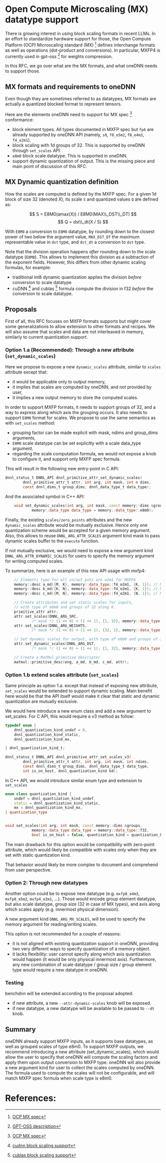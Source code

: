 # Open Compute Microscaling (MX) datatype support

There is growing interest in using block scaling formats in recent
LLMs. In an effort to standardize hardware support for those, the Open
Compute Platform (OCP) Microscaling standard (MX) [^1] defines
interchange formats as well as operations (dot-product and
conversions).  In particular, MXFP4 is currently used in gpt-oss [^2]
for weights compression.

In this RFC, we go over what are the MX formats, and what oneDNN needs
to support those.

## MX formats and requirements to oneDNN

Even though they are sometimes referred to as datatypes, MX formats
are actually a quantized blocked format to represent tensors.

Here are the elements oneDNN need to support for MX spec [^1] conformance:
- block element types. All types documented in MXFP spec but `fp6` are
  already supported by oneDNN API (namely, `s8`, `f8_e5m2`, `f8_e4m3`,
  `f4_e2m1`).
- block scaling with 1d groups of 32. This is supported by oneDNN
  through `set_scales` API.
- `e8m0` block scale datatype. This is supported in oneDNN.
- support dynamic quantization of output. This is the missing piece
  and main point of discussion of this RFC.

## MX Dynamic quantization definition

How the scales are computed is defined by the MXFP spec. For a given
1d block of size 32 (denoted $`X`$), its scale `S` and quantized values `Q`
are defined as:

$$ S = E8M0(amax(X)) / E8M0(MAX\\_DST\\_DT) $$
$$ Q = dst\\_dt(X / S) $$

With `E8M0` a conversion to `E8M0` datatype, by rounding down to the
closest power of two below the argument value, `MAX_DST_DT` the
maximum representable value in `dst` type, and `dst_dt` a conversion
to `dst` type.

Note that the division operation happens _after_ rounding down to the
scale datatype (`E8M0`). This allows to implement this division as a
subtraction of the exponent fields. However, this differs from other
dynamic scaling formulas, for example:
- traditional int8 dynamic quantization applies the division _before_
  conversion to scale datatype
- cuDNN [^3] and cublas [^4] formula compute the division in f32
  _before_ the conversion to scale datatype.

## Proposals

First of all, this RFC focuses on MXFP formats supports but might
cover some generalizations to allow extension to other formats and
recipes.  We will also assume that scales and data are not interleaved
in memory, similarly to current quantization support.

### Option 1.a (Recommended): Through a new attribute (`set_dynamic_scales`)

Here we propose to expose a new `dynamic_scales` attribute, similar to
`scales` attribute except that:
- it would be applicable only to output memory,
- it implies that scales are computed by oneDNN, and not provided by user,
- it implies a new output memory to store the computed scales.

In order to support MXFP formats, it needs to support groups of 32,
and a way to express along which axis the grouping occurs. It also
needs to support `E8M0` format for scales. We propose to use the same
semantics as with `set_scales` method:
- grouping factor can be made explicit with mask, ndims and group_dims
  arguments,
- `E8M0` scale datatype can be set explicitly with a scale data_type
  argument.
- regarding the scale computation formula, we would not expose a knob
  to configure it, and support only MXFP spec formula.

This will result in the following new entry-point in C API:
```C
dnnl_status_t DNNL_API dnnl_primitive_attr_set_dynamic_scales(
        dnnl_primitive_attr_t attr, int arg, int mask, int n dims,
        const dnnl_dims_t group_dims, dnnl_data_type_t data_type);
```

And the associated symbol in C++ API:
```c++
    void set_dynamic_scales(int arg, int mask, const memory::dims &groups,
            memory::data_type data_type = memory::data_type::e8m0);
```

Finally, the existing `scales/zero_points` attributes and the new
`dynamic_scales` attribute would be mutually exclusive. Hence only one
quantization scheme would be accepted for a given memory argument.
Also, this allows to reuse `DNNL_ARG_ATTR_SCALES` argument kind mask
to pass dynamic scales buffer to the `execute` function.

If not mutually exclusive, we would need to expose a new argument kind
`DNNL_ARG_ATTR_DYNAMIC_SCALES` for users to specify the memory
argument for writing computed scales.

To summarize, here is an example of this new API usage with mxfp4:
``` C++
    // Elements type for all in/out puts are e2m1 for MXFP4
    memory::desc a_md({M, K}, memory::data_type::f4_e2m1, {K, 1}); // M x K layout
    memory::desc b_md({K, N}, memory::data_type::f4_e2m1, {K, 1}); // N x K layout
    memory::desc c_md({M, N}, memory::data_type::f4_e2m1, {N, 1}); // M x N layout

    // Create attributes and set static scales for inputs, 
    // with type of e8m0 and groups of 32 along K. 
    primitive_attr attr;
    attr.set_scales(DNNL_ARG_SRC,
            /* mask */ (1 << 0) + (1 << 1), {1, 32}, memory::data_type::e8m0);
    attr.set_scales(DNNL_ARG_WEIGHTS,
            /* mask */ (1 << 0) + (1 << 1), {32, 1}, memory::data_type::e8m0);

    // Set dynamic scales for output, with type of e8m0 and groups of 32 along K.
    attr.set_dynamic_scales(DNNL_ARG_DST,
            /* mask */ (1 << 0) + (1 << 1), {1, 32}, memory::data_type::e8m0);

    // Create a MatMul primitive descriptor
    matmul::primitive_desc(eng, a_md, b_md, c_md, attr);
```

### Option 1.b extend scales attribute (`set_scales`)

Same principle as option 1.a. except that instead of exposing new
attribute, `set_scales` would be extended to support dynamic
scaling. Main benefit here would be that the API itself would make it
clear that static and dynamic quantization are mutually exclusive.

We would here introduce a new enum class and add a new argument to set_scales.
For C API, this would require a v3 method as follow:

```C
typedef enum {
    dnnl_quantization_kind_undef = 0,
    dnnl_quantization_kind_static,
    dnnl_quantization_kind_mx,

} dnnl_quantization_kind_t;

dnnl_status_t DNNL_API dnnl_primitive_attr_set_scales_v3(
        dnnl_primitive_attr_t attr, int arg, int mask, int ndims,
        const dnnl_dims_t group_dims, dnnl_data_type_t data_type,
        int is_on_host, dnnl_quantization_kind kd);
```

In C++ API, we would introduce similar enum type and extension to `set_scales`

```C++
enum class quantization_kind {
    undef = dnnl_quantization_kind_undef,
    static = dnnl_quantization_kind_static,
    mx = dnnl_quantization_kind_mx,
} quantization_type


void set_scales(int arg, int mask, const memory::dims &groups,
            memory::data_type data_type = memory::data_type::f32,
            bool is_on_host = false, quantization_kind = quantization_kind::static);
```

The main drawback for this option would be compatibility with
zero-point attribute, which would likely be compatible with scales
only when they are set with static quantization kind.

That behavior would likely be more complex to document and comprehend
from user perspective.

### Option 2: Through new datatypes 

Another option could be to expose new datatype (e.g. `mxfp8_e4m3`,
`mxfp8_e5m2`, `mxfp4_e2m1`, ...). Those would encode group element
datatype, but also scale datatype, group size (32 in case of MX
types), and axis along which scales apply (e.g. innermost physical
dimension).

A new argument kind `DNNL_ARG_MX_SCALES`, will be used to
specify the memory argument for reading/writing scales.

This option is not recommended for a couple of reasons:
- it is not aligned with existing quantization support in oneDNN,
  providing two very different ways to specify quantization of a
  memory object.
- it lacks flexibility: user cannot specify along which axis
  quantization would happen (it would be only physical innermost
  axis). Furthermore, any new combination of scale datatype / group
  size / group element type would require a new datatype in oneDNN.

### Testing

benchdnn will be extended according to the proposal adopted:
- if new attribute, a new `--attr-dynamic-scales` knob will be
  exposed.
- if new datatype, a new datatype will be available to be passed to
  `--dt` knob.

## Summary

oneDNN already support MXFP inputs, as it supports base datatypes, as
well as grouped scales of type e8m0. To support MXFP outputs, we
recommend introducing a new attribute (set_dynamic_scales), which
would allow the user to specify that oneDNN will compute the scaling
factors and apply them upon output conversion to MXFP type. oneDNN
will also provide a new argument kind for user to collect the scales
computed by oneDNN. The formula used to compute the scales will not be
configurable, and will match MXFP spec formula when scale type is
e8m0.

# References:


[^1]: [OCP MX spec](https://www.opencompute.org/documents/ocp-microscaling-formats-mx-v1-0-spec-final-pdf)
[^2]: [GPT-OSS description](https://huggingface.co/openai/gpt-oss-20b)
[^3]: [cudnn block scaling support](https://docs.nvidia.com/deeplearning/cudnn/frontend/latest/operations/BlockScaling.html#block-scale-quantize)
[^4]: [cublas block scaling support](https://docs.nvidia.com/cuda/cublas/index.html#d-block-quantization)
